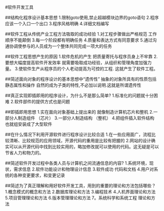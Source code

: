 #软件开发工具

##结构化程序设计基本思想
1.限制goto使用,禁止超越模块边界的goto语句
2.程序应该一个入口一个出口
3.程序风格明确
4.详细文档编写

##软件工程从传统产业工程方法吸取的成功经验
1.对工程步骤做出严格规范 工作顺序不能颠倒
3.每一个阶段都有明确任务
4.质量和表达方式有同意要求
5.通过沟通协调使参与的人员成为一个整体共同完成一项大的任务

##软件工程思想产生的原因
1.软件危机的产生 把质量寄托与程序员身上不牢靠
2.要想大幅度提高软件开发效率 就需要吸取成功经验，从组织和管理角度加强力量。
3.使软件生产从程序员的个人老动提高为可控的工程.
这就产生了软件工程。


##简述面向对象的程序设计的基本思想中“遗传性”
抽象的对象所具有的性质包括静态属性和操作 自然的成为子类的特性,不必加以说明.这就是所谓遗传性

##真正实现即插即用的程序设计，为什么不是那么简单?
1.标准化的问题就十分困难
2.软件部件的提供方式也是问题

##即插即用思想
1.实在面向对象基础上提出来的 就像制造计算机芯片和整机 
2.一部分人制造组件 （芯片）
3.一部分人制造结构 （整机）
4.把组件插入软件结构 也就组安装成了大型软件

##在什么情况下利用开源软件进行程序设计比较合适
1.在一些应用面广，流程比较清晰、比较规范的应用领域，开源代码的重用是比较有把握的
2.网站的设计确实可以从开源代码中找到比较实用的，略加修改就可以使用的代码。这无疑是可以节省人力和物力的。

##简述软件开发过程中各类人员与计算机之间流通信息的内容?
1.系统环境，现状，需求信息
2.软件功能设计和物理设计信息
3.软件成功 代码和文档
4.用户对系统的各种变更要求，和变更记录

##简述为了真正理解和用好软件开发工具，用到的重要的理论和方法包括哪些？
1.概念模式的概念和方法
2.数据库理论和方法
3.编程技术
4.人机界面理论和方法
5.项目管理理论和方法
6.版本管理理论和方法
7。系统科学和系统工程 理论和方法











